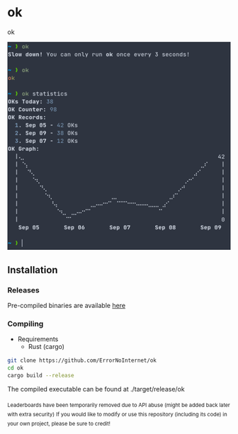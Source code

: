 # ok
ok

![Screenshot](./screenshots/0.png)

## Installation
### Releases
Pre-compiled binaries are available [here](https://github.com/ErrorNoInternet/ok/releases)

### Compiling
- Requirements
  - Rust (cargo)

```sh
git clone https://github.com/ErrorNoInternet/ok
cd ok
cargo build --release
```
The compiled executable can be found at ./target/release/ok

<sub>Leaderboards have been temporarily removed due to API abuse (might be added back later with extra security)</sub>
<sub>If you would like to modify or use this repository (including its code) in your own project, please be sure to credit!</sub>

